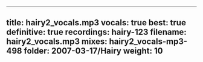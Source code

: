 
---
title: hairy2_vocals.mp3
vocals: true
best: true
definitive: true
recordings: hairy-123
filename: hairy2_vocals.mp3
mixes: hairy2_vocals-mp3-498
folder: 2007-03-17/Hairy
weight: 10
---
